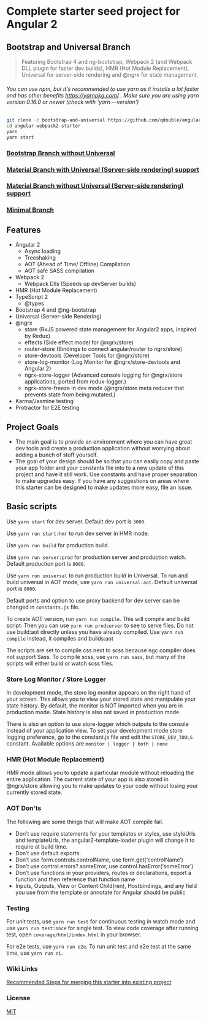 # Complete starter seed project for Angular 2

## Bootstrap and Universal Branch

> Featuring Bootstrap 4 and ng-bootstrap, Webpack 2 (and Webpack DLL plugin for faster dev builds), HMR (Hot Module Replacement), Universal for server-side rendering and @ngrx for state management.

###### You can use npm, but it's recommended to use yarn as it installs a lot faster and has other benefits https://yarnpkg.com/ . Make sure you are using yarn version 0.16.0 or newer (check with 'yarn --version')

```bash
git clone -b bootstrap-and-universal https://github.com/qdouble/angular-webpack2-starter.git
cd angular-webpack2-starter
yarn
yarn start
```

### [Bootstrap Branch without Universal](https://github.com/qdouble/angular-webpack2-starter/tree/bootstrap)

### [Material Branch with Universal (Server-side rendering) support](https://github.com/qdouble/angular-webpack2-starter)

### [Material Branch without Universal (Server-side rendering) support](https://github.com/qdouble/angular-webpack2-starter/tree/no-universal-support)

### [Minimal Branch](https://github.com/qdouble/angular-webpack2-starter/tree/minimal)

## Features

* Angular 2
  * Async loading
  * Treeshaking
  * AOT (Ahead of Time/ Offline) Compilation
  * AOT safe SASS compilation
* Webpack 2
  * Webpack Dlls (Speeds up devServer builds)
* HMR (Hot Module Replacement)
* TypeScript 2
  * @types
* Bootstrap 4 and @ng-bootstrap
* Universal (Server-side Rendering)
* @ngrx
  * store (RxJS powered state management for Angular2 apps, inspired by Redux)
  * effects (Side effect model for @ngrx/store)
  * router-store (Bindings to connect angular/router to ngrx/store)
  * store-devtools (Developer Tools for @ngrx/store)
  * store-log-monitor (Log Monitor for @ngrx/store-devtools and Angular 2)
  * ngrx-store-logger (Advanced console logging for @ngrx/store applications, ported from redux-logger.)
  * ngrx-store-freeze in dev mode (@ngrx/store meta reducer that prevents state from being mutated.)
* Karma/Jasmine testing
* Protractor for E2E testing

## Project Goals

* The main goal is to provide an environment where you can have great dev tools and create a production application without worrying about adding a bunch of stuff yourself.
* The goal of your design should be so that you can easily copy and paste your app folder and your constants file into to a new update of this project and have it still work. Use constants and have proper separation to make upgrades easy. If you have any suggestions on areas where this starter can be designed to make updates more easy, file an issue.

## Basic scripts

Use `yarn start` for dev server. Default dev port is `3000`.

Use `yarn run start:hmr` to run dev server in HMR mode.

Use `yarn run build` for production build.

Use `yarn run server:prod` for production server and production watch. Default production port is `8088`.

Use `yarn run universal` to run production build in Universal. To run and build universal in AOT mode, use
`yarn run universal:aot`. Default universal port is `8000`.

Default ports and option to use proxy backend for dev server can be changed in `constants.js` file.

To create AOT version, run `yarn run compile`. This will compile and build script.
Then you can use `yarn run prodserver` to see to serve files.
Do not use build:aot directly unless you have already compiled.
Use `yarn run compile` instead, it compiles and builds:aot

The scripts are set to compile css next to scss because ngc compiler does not support Sass.
To compile scss, use `yarn run sass`, but many of the scripts will either build or watch scss files.

### Store Log Monitor / Store Logger

In development mode, the store log monitor appears on the right hand of your screen. This allows
you to view your stored state and manipulate your state history. By default, the monitor is NOT imported
when you are in production mode. State history is also not saved in production mode.

There is also an option to use store-logger which outputs to the console instead of your application view.
To set your development mode store logging preference, go to the constant.js file and edit the `STORE_DEV_TOOLS` constant.
Available options are `monitor | logger | both | none`

### HMR (Hot Module Replacement)

HMR mode allows you to update a particular module without reloading the entire application.
The current state of your app is also stored in @ngrx/store allowing you to make updates to your
code without losing your currently stored state.

### AOT  Don'ts

The following are some things that will make AOT compile fail.

- Don’t use require statements for your templates or styles, use styleUrls and templateUrls, the angular2-template-loader plugin will change it to require at build time.
- Don’t use default exports.
- Don’t use form.controls.controlName, use form.get(‘controlName’)
- Don’t use control.errors?.someError, use control.hasError(‘someError’)
- Don’t use functions in your providers, routes or declarations, export a function and then reference that function name
- Inputs, Outputs, View or Content Child(ren), Hostbindings, and any field you use from the template or annotate for Angular should be public

### Testing

For unit tests, use `yarn run test` for continuous testing in watch mode and use
`yarn run test:once` for single test. To view code coverage after running test, open `coverage/html/index.html` in your browser.

For e2e tests, use `yarn run e2e`. To run unit test and e2e test at the same time, use `yarn run ci`.

### Wiki Links

[Recommended Steps for merging this starter into existing project](https://github.com/qdouble/angular-webpack2-starter/wiki/Recommended-Steps-for-Merging-Starter-into-Existing-Project)

### License

[MIT](https://github.com/qdouble/angular-webpack2-starter/blob/bootstrap-and-universal/LICENSE)
